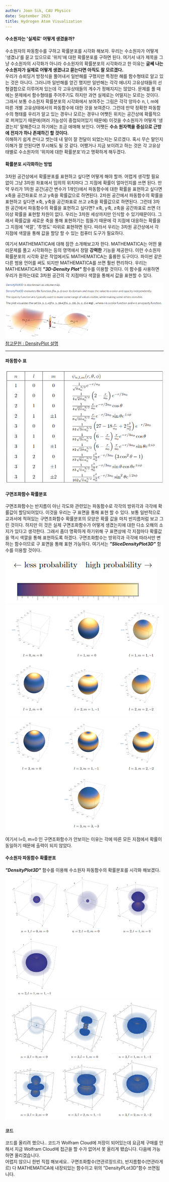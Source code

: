 ```yaml
---
author: Joon Sik, CAU Physics
date: September 2023
title: Hydrogen Atom Visualization
---
```


#### 수소원자는 '실제로' 어떻게 생겼을까?
수소원자의 파동함수를 구하고 확률분포를 시각화 해보자. 우리는 수소원자가 어떻게 '생겼냐'를 묻고 있으므로 '위치'에 대한 확률분포를 구하면 된다. 여기서 내가 제목을 그냥 수소원자의 시각화가 아니라 수소원자의 확률분포의 시각화라고 한 이유는 **글쎄 나는 수소원자가 실제로 어떻게 생겼냐고 묻는다면 아직도 잘 모르겠다.**  
우리가 슈뢰딩거 방정식을 풀어내서 일반해를 구했지만 특정한 해를 함수형태로 알고 있는 것은 아니다. 그러니까 일반해를 얻긴 했지만 일반해는 각각 에너지 고유상태들의 선형결합으로 이루어져 있는데 각 고유상태들의 계수가 정해지지는 않았다. 문제를 풀 때에는 문제에서 함수형태를 주어주기도 하지만 과연 실제로는 어떨지는 모르는 것이다. 그래서 보통 수소원자 확률분포의 시각화에서 보여주는 그림은 각각 양자수 n, l, m에 따른 개별 고유상태에서의 파동함수에 대한 것을 보여준다. 그런데 만약 정확한 파동함수의 형태를 우리가 알고 있는 경우나 모르는 경우나 어쨋든 위치는 공간상에 확률적으로 퍼져있기 때문에(여러 가능성이 중첩되어있기 때문에) 이것을 수소원자가 어떻게 '생겼는지' 말해준다고 하기에는 조금 애매해 보인다. 어쨋든 **수소 원자핵을 중심으로 근방에 전자가 하나 존재하긴 할 것이다.**  
이해하기 쉽게 쓴다고 썻는데 내 말이 잘 전달이 되었는지는 모르겠다. 혹시 무슨 말인지 이해가 잘 안된다면 무시해도 될 것 같다. 어쨌거나 지금 보이려고 하는 것은 각 고유상태별로 수소원자의 '위치에 대한 확률분포'라고 명확하게 해두겠다.

#### 확률분포 시각화하는 방법
3차원 공간상에서 확률분포를 표현하고 싶다면 어떻게 해야 할까. 어렵게 생각할 필요 없이 그냥 3차원 좌표에서 임의의 위치마다 그 지점에 확률이 얼마인지를 쓰면 된다.
만약 우리가 1차원 공간(공간 변수가 1개인)에서 파동함수에 대한 확률을 표현하고 싶다면 x축을 공간좌표로 쓰고 y축을 확률값으로 하면된다. 2차원 공간에서 파동함수의 확률을 표현하고 싶다면 x축, y축을 공간좌표로 쓰고 z축을 확률값으로 하면된다. 그런데 3차원 공간에서 파동함수의 확률을 표현하고 싶다면? x축, y축, z축을 공간좌표로 쓰면 더이상 확률을 표현할 차원이 없다. 우리는 3차원 세상까지만 인식할 수 있기때문이다. 그래서 확률값을 새로운 축을 통해 표현하기는 힘들기 때문에 각 지점에 대응하는 확률을 그 지점에 '색깔', '투명도' 따위로 표현하면 된다. 따라서 우리는 3차원 공간상에서 각 지점에 색깔을 통해 값을 할당 할 수 있는 컴퓨터 도구가 필요하다. 

여기서 MATHEMATICA에 대해 잠깐 소개해보고자 한다. MATHEMATICA는 어떤 물리문제를 풀고 시각화하는 등의 영역에서 정말 **강력한** 기능을 제공한다. 이런 수소원자 확률분포의 시각화 같은 작업에서도 MATHEMATICA는 훌륭한 도구이다. 파이썬 같은 다른 범용 언어를 써도 되지만 MATHEMATICA를 쓰면 훨씬 편리하다. 우리는 MATHEMATICA의 ***"3D-Density Plot"*** 함수를 이용할 것이다. 이 함수를 사용하면 우리가 원하는대로 3차원 공간의 각 지점마다 색깔을 통해서 값을 표현할 수 있다.  

![DensityPlot](img2/DensityPlot.PNG)
[참고문헌 : DensityPlot 설명](https://reference.wolfram.com/language/ref/DensityPlot3D.html)

----
#### 파동함수 표
![Wavefn](img2/image.png)


#### 구면조화함수 확률분포
구면조화함수는 반지름이 아닌 각도와 관련있는 파동함수로 각각의 방위각과 극각에 확률값이 할당되어있다. 이것을 우리는 구 표면을 통해 표현 할 수 있다. 보통 일반적으로 교과서에 적혀있는 구면조화함수 확률분포의 모양은 확률 값을 마치 반지름처럼 보고 그린 것이다. 하지만 이 것은 실제 구면조화함수가 어떻게 생겼는지에 대한 다소 오해의 소지가 있다고 생각한다. 그래서 좀더 명확하게 하기위해 구 표면상에 각 지점마다 확률값을 역시 색깔을 통해 표현하도록 하겠다. 구면조화함수는 방위각과 극각에 따라서만 변하는 함수이므로 구 표면을 통해 표현 가능하다. 여기서는 ***"SliceDensityPlot3D"*** 함수를 이용할 것이다. 

![probability](img2/image-1.png)
![spherical1](img2/image-2.png)
![spherical2](img2/image-3.png)


여기서 l=0, m=0 인 구면조화함수가 안보이는 이유는 각에 따른 모든 지점에서 확률이 동일하기 때문에 출력이 되지 않았다.

#### 수소원자 파동함수 확률분포
***"DensityPlot3D"*** 함수를 이용해 수소원자 파동함수의 확률분포를 시각화 해보겠다.  
![alt text](img2/image-4.png)
![alt text](img2/image-5.png)

#### 코드
코드를 올리려 했으나.. 코드가 Wolfram Cloud에 저장이 되어있는데 요금제 구매를 안해서 지금 Wolfram Cloud에 접근을 할 수가 없어서 못 올리게 됐습니다. 다음에 가능하면 올리겠습니다.  
어렵지 않으니 한번 직접 해보세요.. 구면조화함수(연관르장드르), 반지름함수(연관라게르) 다 MATHEMATICA에 내장되있는 함수이고 위의 "DensityPLot3D"함수 쓰면됩니다. 
